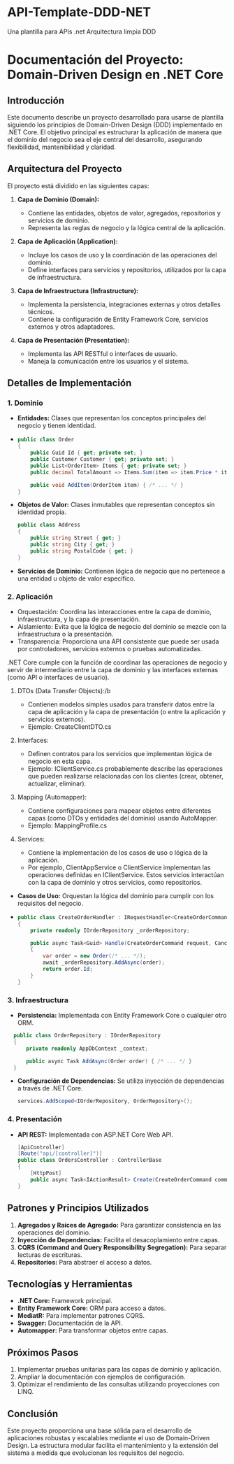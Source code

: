 # API-Template-DDD-NET
Una plantilla para APIs .net Arquitectura limpia DDD

# Documentación del Proyecto: Domain-Driven Design en .NET Core

## Introducción

Este documento describe un proyecto desarrollado para usarse de plantilla siguiendo los principios de Domain-Driven Design (DDD) implementado en .NET Core. El objetivo principal es estructurar la aplicación de manera que el dominio del negocio sea el eje central del desarrollo, asegurando flexibilidad, mantenibilidad y claridad.

## Arquitectura del Proyecto

El proyecto está dividido en las siguientes capas:

1. **Capa de Dominio (Domain):**
   - Contiene las entidades, objetos de valor, agregados, repositorios y servicios de dominio.
   - Representa las reglas de negocio y la lógica central de la aplicación.

2. **Capa de Aplicación (Application):**
   - Incluye los casos de uso y la coordinación de las operaciones del dominio.
   - Define interfaces para servicios y repositorios, utilizados por la capa de infraestructura.

3. **Capa de Infraestructura (Infrastructure):**
   - Implementa la persistencia, integraciones externas y otros detalles técnicos.
   - Contiene la configuración de Entity Framework Core, servicios externos y otros adaptadores.

4. **Capa de Presentación (Presentation):**
   - Implementa las API RESTful o interfaces de usuario.
   - Maneja la comunicación entre los usuarios y el sistema.

## Detalles de Implementación

### 1. Dominio

- **Entidades:** Clases que representan los conceptos principales del negocio y tienen identidad.
  
- ```csharp
  public class Order
  {
      public Guid Id { get; private set; }
      public Customer Customer { get; private set; }
      public List<OrderItem> Items { get; private set; }
      public decimal TotalAmount => Items.Sum(item => item.Price * item.Quantity);

      public void AddItem(OrderItem item) { /* ... */ }
  }
  ```

- **Objetos de Valor:** Clases inmutables que representan conceptos sin identidad propia.
  ```csharp
  public class Address
  {
      public string Street { get; }
      public string City { get; }
      public string PostalCode { get; }
  }
  ```

- **Servicios de Dominio:** Contienen lógica de negocio que no pertenece a una entidad u objeto de valor específico.

### 2. Aplicación

- Orquestación: Coordina las interacciones entre la capa de dominio, infraestructura, y la capa de presentación.
- Aislamiento: Evita que la lógica de negocio del dominio se mezcle con la infraestructura o la presentación.
- Transparencia: Proporciona una API consistente que puede ser usada por controladores, servicios externos o pruebas automatizadas.

.NET Core cumple con la función de coordinar las operaciones de negocio y servir de intermediario entre la capa de dominio y las interfaces externas (como API o interfaces de usuario).

1. DTOs (Data Transfer Objects):/b
   - Contienen modelos simples usados para transferir datos entre la capa de aplicación y la capa de presentación (o entre la aplicación y servicios externos).
   - Ejemplo: CreateClientDTO.cs
        
2. Interfaces:
   - Definen contratos para los servicios que implementan lógica de negocio en esta capa.
   - Ejemplo: IClientService.cs probablemente describe las operaciones que pueden realizarse relacionadas con los clientes (crear, obtener, actualizar, eliminar).

3. Mapping (Automapper):
   - Contiene configuraciones para mapear objetos entre diferentes capas (como DTOs y entidades del dominio) usando AutoMapper.
   - Ejemplo: MappingProfile.cs

4. Services:
   - Contiene la implementación de los casos de uso o lógica de la aplicación.
   - Por ejemplo, ClientAppService o ClientService implementan las operaciones definidas en IClientService. Estos servicios interactúan con la capa de dominio y otros servicios, como            repositorios.

   
- **Casos de Uso:** Orquestan la lógica del dominio para cumplir con los requisitos del negocio.
  
- ```csharp
  public class CreateOrderHandler : IRequestHandler<CreateOrderCommand, Guid>
  {
      private readonly IOrderRepository _orderRepository;

      public async Task<Guid> Handle(CreateOrderCommand request, CancellationToken cancellationToken)
      {
          var order = new Order(/* ... */);
          await _orderRepository.AddAsync(order);
          return order.Id;
      }
  }
  ```

### 3. Infraestructura

- **Persistencia:** Implementada con Entity Framework Core o cualquier otro ORM.

```csharp
  public class OrderRepository : IOrderRepository
  {
      private readonly AppDbContext _context;

      public async Task AddAsync(Order order) { /* ... */ }
  }
  ```

- **Configuración de Dependencias:** Se utiliza inyección de dependencias a través de .NET Core.
  ```csharp
  services.AddScoped<IOrderRepository, OrderRepository>();
  ```

### 4. Presentación

- **API REST:** Implementada con ASP.NET Core Web API.
  ```csharp
  [ApiController]
  [Route("api/[controller]")]
  public class OrdersController : ControllerBase
  {
      [HttpPost]
      public async Task<IActionResult> Create(CreateOrderCommand command) { /* ... */ }
  }
  ```

## Patrones y Principios Utilizados

1. **Agregados y Raíces de Agregado:** Para garantizar consistencia en las operaciones del dominio.
2. **Inyección de Dependencias:** Facilita el desacoplamiento entre capas.
3. **CQRS (Command and Query Responsibility Segregation):** Para separar lecturas de escrituras.
4. **Repositorios:** Para abstraer el acceso a datos.

## Tecnologías y Herramientas

- **.NET Core:** Framework principal.
- **Entity Framework Core:** ORM para acceso a datos.
- **MediatR:** Para implementar patrones CQRS.
- **Swagger:** Documentación de la API.
- **Automapper:** Para transformar objetos entre capas.

## Próximos Pasos

1. Implementar pruebas unitarias para las capas de dominio y aplicación.
2. Ampliar la documentación con ejemplos de configuración.
3. Optimizar el rendimiento de las consultas utilizando proyecciones con LINQ.

## Conclusión

Este proyecto proporciona una base sólida para el desarrollo de aplicaciones robustas y escalables mediante el uso de Domain-Driven Design. La estructura modular facilita el mantenimiento y la extensión del sistema a medida que evolucionan los requisitos del negocio.


